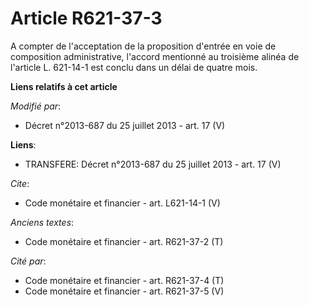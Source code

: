 # Article R621-37-3

A compter de l'acceptation de la proposition d'entrée en voie de composition administrative, l'accord mentionné au troisième
alinéa de l'article L. 621-14-1 est conclu dans un délai de quatre mois.

**Liens relatifs à cet article**

_Modifié par_:

  - Décret n°2013-687 du 25 juillet 2013 - art. 17 (V)

**Liens**:

  - TRANSFERE: Décret n°2013-687 du 25 juillet 2013 - art. 17 (V)

_Cite_:

  - Code monétaire et financier - art. L621-14-1 (V)

_Anciens textes_:

  - Code monétaire et financier - art. R621-37-2 (T)

_Cité par_:

  - Code monétaire et financier - art. R621-37-4 (T)
  - Code monétaire et financier - art. R621-37-5 (V)
